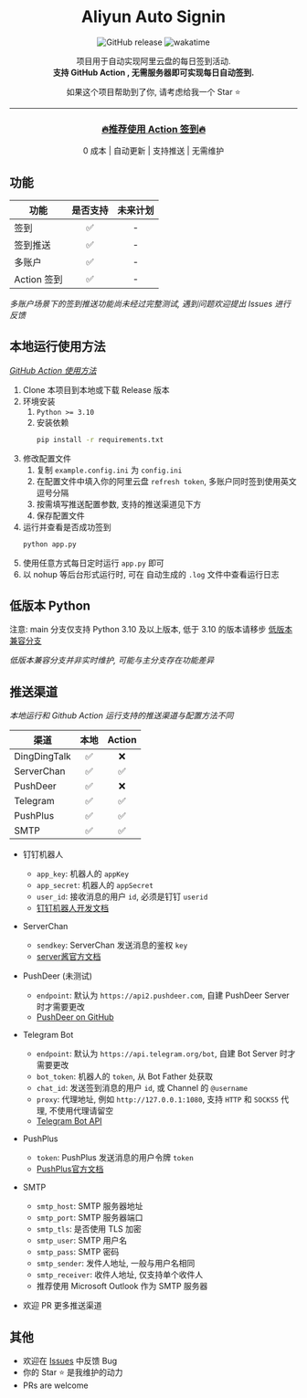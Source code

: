 <div align=center>

# Aliyun Auto Signin

![GitHub release](https://img.shields.io/github/v/release/ImYrS/aliyun-auto-signin)
![wakatime](https://wakatime.com/badge/user/92b8bbab-18e1-4e0c-af6d-082cc16c9d8a/project/0547bf5c-f66c-4798-ab89-96ddb017fef7.svg)

项目用于自动实现阿里云盘的每日签到活动.  
**支持 GitHub Action , 无需服务器即可实现每日自动签到.**

如果这个项目帮助到了你, 请考虑给我一个 Star :star:

----

### [🔥推荐使用 Action 签到🔥](https://github.com/ImYrS/aliyun-auto-signin/blob/main/How-To-Use-Action.md)

0 成本 | 自动更新 | 支持推送 | 无需维护
</div>

## 功能

| 功能        | 是否支持 | 未来计划 |
|-----------|:----:|:----:|
| 签到        |  ✅   |  -   |
| 签到推送      |  ✅   |  -   |
| 多账户       |  ✅   |  -   |
| Action 签到 |  ✅   |  -   |

*多账户场景下的签到推送功能尚未经过完整测试, 遇到问题欢迎提出 Issues 进行反馈*

## 本地运行使用方法

*[GitHub Action 使用方法](https://github.com/ImYrS/aliyun-auto-signin/blob/main/How-To-Use-Action.md)*

1. Clone 本项目到本地或下载 Release 版本
2. 环境安装
    1. `Python >= 3.10`
    2. 安装依赖
        ```bash
        pip install -r requirements.txt
        ```
3. 修改配置文件
    1. 复制 `example.config.ini` 为 `config.ini`
    2. 在配置文件中填入你的阿里云盘 `refresh token`, 多账户同时签到使用英文逗号分隔
    3. 按需填写推送配置参数, 支持的推送渠道见下方
    4. 保存配置文件
4. 运行并查看是否成功签到
    ```bash
    python app.py
    ```
5. 使用任意方式每日定时运行 `app.py` 即可
6. 以 nohup 等后台形式运行时, 可在 自动生成的 `.log` 文件中查看运行日志

## 低版本 Python

注意: main 分支仅支持 Python 3.10 及以上版本, 低于 3.10 的版本请移步
[低版本兼容分支](https://github.com/ImYrS/aliyun-auto-signin/tree/older-python-version)

*低版本兼容分支并非实时维护, 可能与主分支存在功能差异*

## 推送渠道

*本地运行和 Github Action 运行支持的推送渠道与配置方法不同*

| 渠道           | 本地  | Action |
|--------------|:---:|:------:|
| DingDingTalk |  ✅  |   ❌    |
| ServerChan   |  ✅  |   ✅    |
| PushDeer     |  ✅  |   ❌    |
| Telegram     |  ✅  |   ✅    |
| PushPlus     |  ✅  |   ✅    |
| SMTP         |  ✅  |   ✅    |

- 钉钉机器人
    - `app_key`: 机器人的 `appKey`
    - `app_secret`: 机器人的 `appSecret`
    - `user_id`: 接收消息的用户 `id`, 必须是钉钉 `userid`
    - [钉钉机器人开发文档](https://open.dingtalk.com/document/isvapp/send-messages-based-on-enterprise-robot-callback)

- ServerChan
    - `sendkey`: ServerChan 发送消息的鉴权 `key`
    - [server酱官方文档](https://sct.ftqq.com)

- PushDeer (未测试)
    - `endpoint`: 默认为 `https://api2.pushdeer.com`, 自建 PushDeer Server 时才需要更改
    - [PushDeer on GitHub](https://github.com/easychen/pushdeer)

- Telegram Bot
    - `endpoint`: 默认为 `https://api.telegram.org/bot`, 自建 Bot Server 时才需要更改
    - `bot_token`: 机器人的 `token`, 从 Bot Father 处获取
    - `chat_id`: 发送签到消息的用户 `id`, 或 Channel 的 `@username`
    - `proxy`: 代理地址, 例如 `http://127.0.0.1:1080`, 支持 `HTTP` 和 `SOCKS5` 代理, 不使用代理请留空
    - [Telegram Bot API](https://core.telegram.org/bots/api)

- PushPlus
    - `token`: PushPlus 发送消息的用户令牌 `token`
    - [PushPlus官方文档](https://www.pushplus.plus)

- SMTP
  - `smtp_host`: SMTP 服务器地址
  - `smtp_port`: SMTP 服务器端口
  - `smtp_tls`: 是否使用 TLS 加密
  - `smtp_user`: SMTP 用户名
  - `smtp_pass`: SMTP 密码
  - `smtp_sender`: 发件人地址, 一般与用户名相同
  - `smtp_receiver`: 收件人地址, 仅支持单个收件人
  - 推荐使用 Microsoft Outlook 作为 SMTP 服务器

- 欢迎 PR 更多推送渠道

## 其他

- 欢迎在 [Issues](https://github.com/ImYrS/aliyun-auto-signin/issues) 中反馈 Bug
- 你的 Star :star: 是我维护的动力
- PRs are welcome

